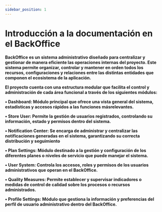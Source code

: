 ```yaml
---
sidebar_position: 1 
---
```


# Introducción a la documentación en el BackOffice

**BackOffice es un sistema administrativo diseñado para centralizar y gestionar de manera eficiente las operaciones internas del proyecto. Este sistema permite organizar, controlar y mantener en orden todos los recursos, configuraciones y relaciones entre las distintas entidades que componen el ecosistema de la aplicación.**

**El proyecto cuenta con una estructura modular que facilita el control y administración de cada área funcional a través de los siguientes módulos:**

**• Dashboard: Módulo principal que ofrece una vista general del sistema, estadísticas y accesos rápidos a las funciones másrelevantes.**

**• Store User: Permite la gestión de usuarios registrados, controlando su información, estado y permisos dentro del sistema.**

**• Notification Center: Se encarga de administrar y centralizar las notificaciones generadas en el sistema\, garantizando su correcta distribución y seguimiento**

**• Plan Settings: Módulo destinado a la gestión y configuración de los diferentes planes o niveles de servicio que puede manejar el sistema.**

**• User System: Controla los accesos, roles y permisos de los usuarios administrativos que operan en el BackOffice.**

**• Quality Measures: Permite establecer y supervisar indicadores o medidas de control de calidad sobre los procesos o recursos administrados.**

**• Profile Settings: Módulo que gestiona la información y preferencias del perfil de usuario administrativo dentro del BackOffice.**
